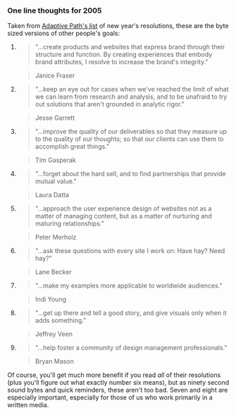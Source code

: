 <!--
title: Adaptive Path's resolutions
created: 8 January 2005 - 5:17 pm
date: 8 January 2005 - 5:49 pm
slug: byte-sized-goals
tags: design
-->

### One line thoughts for 2005 ###

Taken from [Adaptive Path's list][] of new year's resolutions, these are the
byte sized versions of other people's goals:

1.  > "...create products and websites that express brand through their structure
    > and function. By creating experiences that embody brand attributes, I
    > resolve to increase the brand's integrity."

    > Janice Fraser

2.  > "...keep an eye out for cases when we've reached the limit of what we can
    > learn from research and analysis, and to be unafraid to try out solutions
    > that aren't grounded in analytic rigor."

    > Jesse Garrett

3.  > "...improve the quality of our deliverables so that they measure up to
    > the quality of our thoughts; so that our clients can use them to accomplish
    > great things."

    > Tim Gasperak

4.  > "...forget about the hard sell, and to find partnerships that provide
    > mutual value."

    > Laura Datta

5.  > "...approach the user experience design of websites not as a matter of
    > managing content, but as a matter of nurturing and maturing relationships."

    > Peter Merholz

6.  > "...ask these questions with every site I work on: Have hay? Need hay?"

    > Lane Becker

7.  > "...make my examples more applicable to worldwide audiences."

    > Indi Young

8.  > "...get up there and tell a good story, and give visuals only when it adds
    > something."

    > Jeffrey Veen

9.  > "...help foster a community of design management professionals."

    > Bryan Mason

Of course, you'll get much more benefit if you read _all_ of their resolutions
(plus you'll figure out what exactly number six means), but as ninety second
sound bytes and quick reminders, these aren't too bad. Seven and eight are
especially important, especially for those of us who work primarily in a
written media.

[Adaptive Path's list]: http://www.adaptivepath.com/publications/essays/archives/000372.php "Various (Adaptive Path): nine resolutions for 2005"
